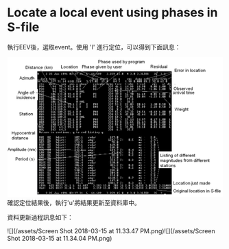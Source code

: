 # Locate a local event using phases in S-file

執行EEV後，選取event。使用 'l' 進行定位，可以得到下面訊息：

![](/assets/seisan-tutorial-016.png)確認定位結果後，執行'u'將結果更新至資料庫中。

資料更新過程訊息如下：

![](/assets/Screen Shot 2018-03-15 at 11.33.47 PM.png)![](/assets/Screen Shot 2018-03-15 at 11.34.04 PM.png)



